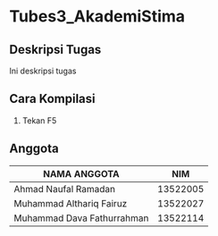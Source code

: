 # Tubes3_AkademiStima

## Deskripsi Tugas

Ini deskripsi tugas

## Cara Kompilasi

1. Tekan F5

## Anggota

| NAMA ANGGOTA               | NIM      |
|----------------------------|----------|
| Ahmad Naufal Ramadan       | 13522005 |
| Muhammad Althariq Fairuz   | 13522027 |
| Muhammad Dava Fathurrahman | 13522114 |
